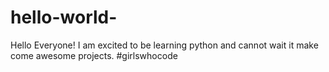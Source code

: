 # hello-world-
Hello Everyone! I am excited to be learning python and cannot wait it make come awesome projects. 
#girlswhocode
